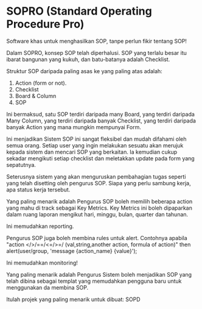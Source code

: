 # SOPRO (Standard Operating Procedure Pro)

Software khas untuk menghasilkan SOP, tanpe perlun fikir tentang SOP!

Dalam SOPRO, konsep SOP telah diperhalusi. SOP yang terlalu besar itu ibarat bangunan yang kukuh, dan batu-batanya adalah Checklist.

Struktur SOP daripada paling asas ke yang paling atas adalah:

1. Action (form or not).
2. Checklist
3. Board & Column
4. SOP

Ini bermaksud, satu SOP terdiri daripada many Board, yang terdiri daripada Many Column, yang terdiri daripada banyak Checklist, yang terdiri daripada banyak Action yang mana mungkin mempunyai Form.

Ini menjadikan Sistem SOP ini sangat fleksibel dan mudah difahami oleh semua orang. Setiap user yang ingin melakukan sesuatu akan merujuk kepada sistem dan mencari SOP yang berkaitan. Ia kemudian cukup sekadar mengikuti setiap checklist dan meletakkan update pada form yang sepatutnya.

Seterusnya sistem yang akan menguruskan pembahagian tugas seperti yang telah disetting oleh pengurus SOP. Siapa yang perlu sambung kerja, apa status kerja tersebut.

Yang paling menarik adalah Pengurus SOP boleh memilih beberapa action yang mahu di track sebagai Key Metrics. Key Metrics ini boleh dipaparkan dalam ruang laporan mengikut hari, minggu, bulan, quarter dan tahunan. 

Ini memudahkan reporting.

Pengurus SOP juga boleh membina rules untuk alert. Contohnya apabila "action </>/==/<=/>=/ (val,string,another action, formula of action)" then alert(user/group, 'message {action_name} {value}');

Ini memudahkan monitoring!

Yang paling menarik adalah Pengurus Sistem boleh menjadikan SOP yang telah dibina sebagai templat yang memudahkan pengguna baru untuk menggunakan da  membina SOP.

Itulah projek yang paling menarik untuk dibuat: SOPD